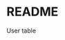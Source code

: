 # README

User table

<!-- 
Rails Start

<div class="container col-10" id="home-container">
  <div class="jumbotron text-center text-white">
    <h1 class="display-4">Stripe Payments</h1>
    <p class="lead">This is a simple hero unit, a simple jumbotron-style component for calling extra attention to featured content or information.</p>
    <hr class="my-4">
    <p>It uses utility classes for typography and spacing to space content out within the larger container.</p>
    <a class="btn btn-success btn-lg" href="#" role="button">Sign up!</a>
  </div>
</div> -->
